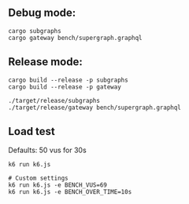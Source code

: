 ## Debug mode:

```
cargo subgraphs
cargo gateway bench/supergraph.graphql
```

## Release mode:

```
cargo build --release -p subgraphs
cargo build --release -p gateway

./target/release/subgraphs
./target/release/gateway bench/supergraph.graphql
```

## Load test

Defaults: 50 vus for 30s

```
k6 run k6.js

# Custom settings
k6 run k6.js -e BENCH_VUS=69
k6 run k6.js -e BENCH_OVER_TIME=10s
```
